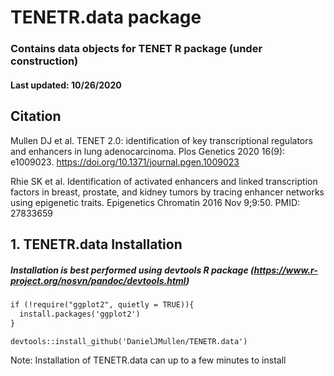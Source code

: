 # TENETR.data package
### Contains data objects for TENET R package (under construction)

#### Last updated: 10/26/2020

## Citation
Mullen DJ et al. TENET 2.0: identification of key transcriptional regulators and enhancers in lung adenocarcinoma. Plos Genetics 2020 16(9): e1009023. https://doi.org/10.1371/journal.pgen.1009023

Rhie SK et al. Identification of activated enhancers and linked transcription factors in breast, prostate, and kidney tumors by tracing enhancer networks using epigenetic traits. Epigenetics Chromatin 2016 Nov 9;9:50. PMID: 27833659

## 1. TENETR.data Installation

##### Installation is best performed using devtools R package (https://www.r-project.org/nosvn/pandoc/devtools.html)

```diff
if (!require("ggplot2", quietly = TRUE)){
  install.packages('ggplot2')
}

devtools::install_github('DanielJMullen/TENETR.data')

```

Note: Installation of TENETR.data can up to a few minutes to install
